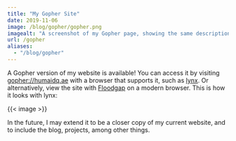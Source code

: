 ```yaml
---
title: "My Gopher Site"
date: 2019-11-06
image: /blog/gopher/gopher.png
imagealt: "A screenshot of my Gopher page, showing the same description of my main HTTPS website, loaded on the lynx browser"
url: /gopher
aliases:
  - "/blog/gopher"
---
```


A Gopher version of my website is available! You can access it by visiting
<gopher://humaidq.ae> with a browser that supports it, such as [lynx]. Or 
alternatively, view the site with [Floodgap](https://gopher.floodgap.com/gopher/gw?humaidq.ae)
on a modern browser. This is how it looks with lynx:

{{< image >}}

In the future, I may extend it to be a closer copy of my current website, and
to include the blog, projects, among other things.

[lynx]: https://lynx.browser.org/
